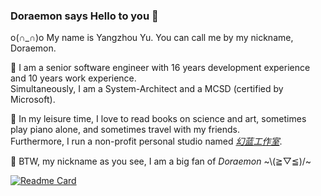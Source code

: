 
### Doraemon says Hello to you 👋 
o(∩_∩)o My name is Yangzhou Yu. You can call me by my nickname, Doraemon. 

🔭 I am a senior software engineer with 16 years development experience and 10 years work experience.   
Simultaneously, I am a System-Architect and a MCSD (certified by Microsoft). 

🌱 In my leisure time, I love to read books on science and art, sometimes play piano alone, and sometimes travel with my friends.   
Furthermore, I run a non-profit personal studio named [*幻蓝工作室*](https://yuyangzhou.name). 

💬 BTW, my nickname as you see, I am a big fan of *Doraemon* \~\\(≧▽≦)/\~   

<!--
**DoraemonYu/doraemonyu** is a ✨ _special_ ✨ repository because its `README.md` (this file) appears on your GitHub profile.

Here are some ideas to get you started:

- 🔭 I’m currently working on ...
- 🌱 I’m currently learning ...
- 👯 I’m looking to collaborate on ...
- 🤔 I’m looking for help with ...
- 💬 Ask me about ...
- 📫 How to reach me: ...
- 😄 Pronouns: ...
- ⚡ Fun fact: ...
-->


[![Readme Card](https://github-readme-stats.vercel.app/api?username=doraemonyu&show_icons=true&hide=contribs)](https://doraemonyu.github.io) 
